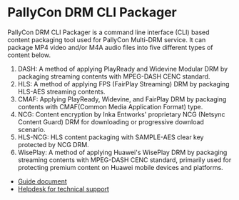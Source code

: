 # PallyCon DRM CLI Packager
PallyCon DRM CLI Packager is a command line interface (CLI) based content packaging tool used for PallyCon Multi-DRM service.
It can package MP4 video and/or M4A audio files into five different types of content below.

1. DASH: A method of applying PlayReady and Widevine Modular DRM by packaging streaming contents with MPEG-DASH CENC standard.
2. HLS: A method of applying FPS (FairPlay Streaming) DRM by packaging HLS-AES streaming contents.
3. CMAF: Applying PlayReady, Widevine, and FairPlay DRM by packaging contents with CMAF(Common Media Application Format) type.
4. NCG: Content encryption by Inka Entworks' proprietary NCG (Netsync Content Guard) DRM for downloading or progressive download scenario.
5. HLS-NCG: HLS content packaging with SAMPLE-AES clear key protected by NCG DRM.
6. WisePlay: A method of applying Huawei's WisePlay DRM by packaging streaming contents with MPEG-DASH CENC standard, primarily used for protecting premium content on Huawei mobile devices and platforms.

- [Guide document](https://pallycon.com/docs/en/multidrm/packaging/cli-packager/)
- [Helpdesk for technical support](https://pallycon.zendesk.com)
